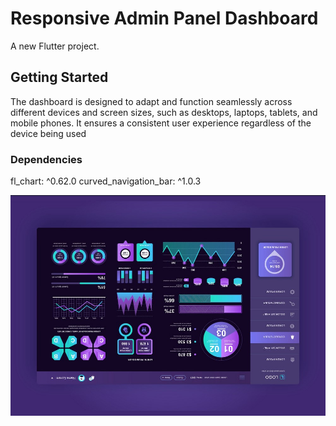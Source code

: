 # Responsive Admin Panel Dashboard

A new Flutter project.

## Getting Started

 The dashboard is designed to adapt and function seamlessly across different devices and screen sizes, such as desktops, laptops, tablets, and mobile phones. It ensures a consistent user experience regardless of the device being used

### Dependencies

fl_chart: ^0.62.0
curved_navigation_bar: ^1.0.3

<img src="assets/images/dashboard.jpg">
